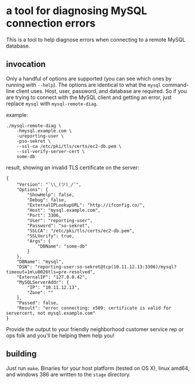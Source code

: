 # a tool for diagnosing MySQL connection errors

This is a tool to help diagnose errors when connecting to a remote MySQL database.

## invocation

Only a handful of options are supported (you can see which ones by running with `--help`).  The options are identical to what the `mysql` command-line client uses.  Host, user, password, and database are required.  So if you are trying to connect with the MySQL client and getting an error, just replace `mysql` with `mysql-remote-diag`.

example:

    ./mysql-remote-diag \
        -hmysql.example.com \
        -ureporting-user \
        -pso-sekret \
        --ssl-ca /etc/pki/tls/certs/ec2-db.pem \
        --ssl-verify-server-cert \
        some-db

result, showing an invalid TLS certificate on the server:

    {
        "Version": "¯\\_(ツ)_/¯",
        "Options": {
            "ShowHelp": false,
            "Debug": false,
            "ExternalIPLookupURL": "http://ifconfig.co/",
            "Host": "mysql.example.com",
            "Port": 3306,
            "User": "reporting-user",
            "Password": "so-sekret",
            "SSLCA": "/etc/pki/tls/certs/ec2-db.pem",
            "SSLVerify": true,
            "Args": {
                "DBName": "some-db"
            }
        },
        "DBName": "mysql",
        "DSN": "reporting-user:so-sekret@tcp(10.11.12.13:3306)/mysql?timeout=1m\u0026tls=pre-resolved",
        "ExternalIP": "127.0.0.42",
        "MySQLServerAddr": {
            "IP": "10.11.12.13",
            "Zone": ""
        },
        "Passed": false,
        "Result": "error connecting: x509: certificate is valid for servercert, not mysql.example.com"
    }

Provide the output to your friendly neighborhood customer service rep or ops folk and you'll be helping them help you!

## building

Just run `make`.  Binaries for your host platform (tested on OS X), linux amd64, and windows 386 are written to the `stage` directory.
